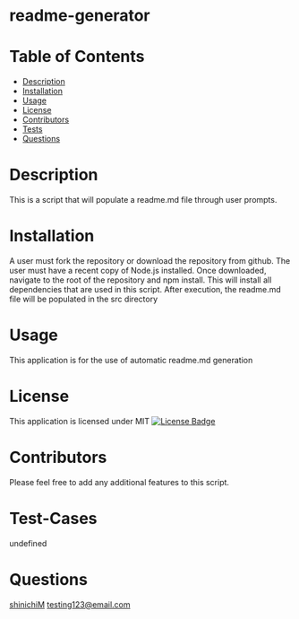 # readme-generator
  # Table of Contents
  - [Description](#Description)
  - [Installation](#Installation)
  - [Usage](#Usage)
  - [License](#License)
  - [Contributors](#Contributors)
  - [Tests](#Test-Cases)
  - [Questions](#Questions)
  # Description  
  This is a script that will populate a readme.md file through user prompts.
  # Installation  
  A user must fork the repository or download the repository from github. The user must have a recent copy of Node.js installed. Once downloaded, navigate to the root of the repository and npm install. This will install all dependencies that are used in this script. After execution, the readme.md file will be populated in the src directory
  # Usage
  This application is for the use of automatic readme.md generation
  # License 
  This application is licensed under MIT [![License Badge](https://img.shields.io/github/license/shinichiM/readme-generator.svg?style=flat-square)](https://github.com/shinichiM/readme-generator/blob/main/LICENSE.txt)
  
  # Contributors   
  Please feel free to add any additional features to this script.
  # Test-Cases 
  undefined
  # Questions
  [shinichiM]('https://github.com/shinichiM')
  testing123@email.com
